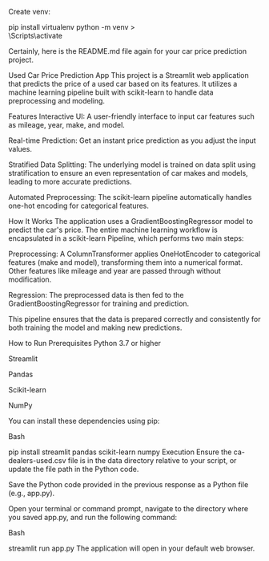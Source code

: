 Create venv:

pip install virtualenv
python -m venv <env name>>  
<env name>\Scripts\activate

Certainly, here is the README.md file again for your car price prediction project.

Used Car Price Prediction App
This project is a Streamlit web application that predicts the price of a used car based on its features. It utilizes a machine learning pipeline built with scikit-learn to handle data preprocessing and modeling.

Features
Interactive UI: A user-friendly interface to input car features such as mileage, year, make, and model.

Real-time Prediction: Get an instant price prediction as you adjust the input values.

Stratified Data Splitting: The underlying model is trained on data split using stratification to ensure an even representation of car makes and models, leading to more accurate predictions.

Automated Preprocessing: The scikit-learn pipeline automatically handles one-hot encoding for categorical features.

How It Works
The application uses a GradientBoostingRegressor model to predict the car's price. The entire machine learning workflow is encapsulated in a scikit-learn Pipeline, which performs two main steps:

Preprocessing: A ColumnTransformer applies OneHotEncoder to categorical features (make and model), transforming them into a numerical format. Other features like mileage and year are passed through without modification.

Regression: The preprocessed data is then fed to the GradientBoostingRegressor for training and prediction.

This pipeline ensures that the data is prepared correctly and consistently for both training the model and making new predictions.

How to Run
Prerequisites
Python 3.7 or higher

Streamlit

Pandas

Scikit-learn

NumPy

You can install these dependencies using pip:

Bash

pip install streamlit pandas scikit-learn numpy
Execution
Ensure the ca-dealers-used.csv file is in the data directory relative to your script, or update the file path in the Python code.

Save the Python code provided in the previous response as a Python file (e.g., app.py).

Open your terminal or command prompt, navigate to the directory where you saved app.py, and run the following command:

Bash

streamlit run app.py
The application will open in your default web browser.